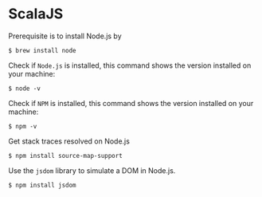 # ScalaJS

Prerequisite is to install Node.js by
```
$ brew install node
```

Check if `Node.js` is installed, this command shows the version installed on your machine:
```
$ node -v
```

Check if `NPM` is installed,  this command shows the version installed on your machine:
```
$ npm -v
```

Get stack traces resolved on Node.js
```
$ npm install source-map-support
```

Use the `jsdom` library to simulate a DOM in Node.js. 
```
$ npm install jsdom
```
